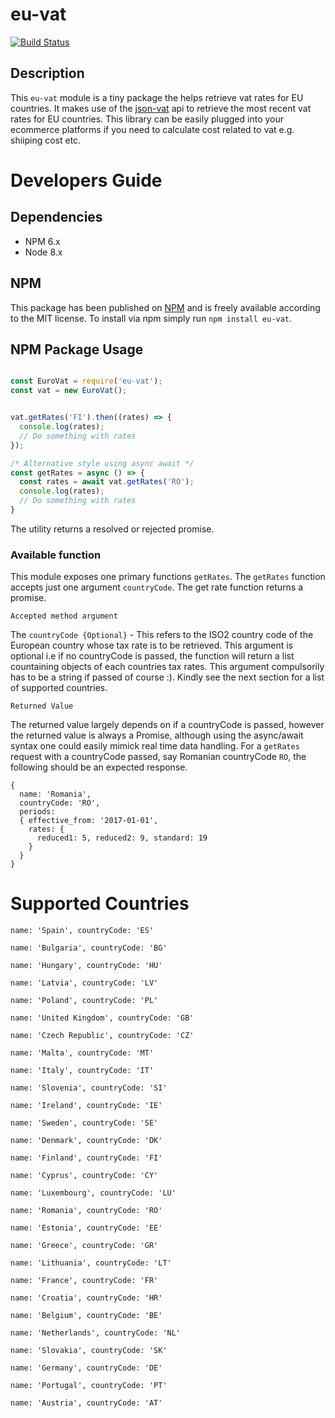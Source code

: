 # eu-vat

[![Build Status](https://travis-ci.org/kenigbolo/eu-vat.svg?branch=master)](https://travis-ci.org/kenigbolo/eu-vat)

## Description
This `eu-vat` module is a tiny package the helps retrieve vat rates for EU countries. It makes use of the [json-vat](https://jsonvat.com) api to retrieve the most recent vat rates for EU countries. This library can be easily plugged into your ecommerce platforms if you need to calculate cost related to vat e.g. shiiping cost etc.

# Developers Guide

## Dependencies

* NPM 6.x
* Node 8.x

## NPM

This package has been published on [NPM](https://www.npmjs.com/package/eu-vat) and is freely available according to the MIT license. To install via npm simply run `npm install eu-vat`.

## NPM Package Usage
```javascript

const EuroVat = require('eu-vat');
const vat = new EuroVat();


vat.getRates('FI').then((rates) => {
  console.log(rates);
  // Do something with rates
});

/* Alternative style using async await */
const getRates = async () => {
  const rates = await vat.getRates('RO');
  console.log(rates);
  // Do something with rates
}
```
The utility returns a resolved or rejected promise.

### Available function

This module exposes one primary functions `getRates`. The `getRates` function accepts just one argument `countryCode`. The get rate function returns a promise.

`Accepted method argument`

The `countryCode {Optional}` - This refers to the ISO2 country code of the European country whose tax rate is to be retrieved. This argument is optional i.e if no countryCode is passed, the function will return a list countaining objects of each countries tax rates. This argument compulsorily has to be a string if passed of course :). Kindly see the next section for a list of supported countries.

`Returned Value`

The returned value largely depends on if a countryCode is passed, however the returned value is always a Promise, although using the async/await syntax one could easily mimick real time data handling. For a `getRates` request with a countryCode passed, say Romanian countryCode `RO`, the following should be an expected response.

```
{ 
  name: 'Romania',
  countryCode: 'RO',
  periods:
  { effective_from: '2017-01-01',
    rates: { 
      reduced1: 5, reduced2: 9, standard: 19 
    }
  } 
}
```


# Supported Countries
```
name: 'Spain', countryCode: 'ES'

name: 'Bulgaria', countryCode: 'BG'

name: 'Hungary', countryCode: 'HU'

name: 'Latvia', countryCode: 'LV'

name: 'Poland', countryCode: 'PL'

name: 'United Kingdom', countryCode: 'GB'

name: 'Czech Republic', countryCode: 'CZ'

name: 'Malta', countryCode: 'MT'

name: 'Italy', countryCode: 'IT'

name: 'Slovenia', countryCode: 'SI'

name: 'Ireland', countryCode: 'IE'

name: 'Sweden', countryCode: 'SE'

name: 'Denmark', countryCode: 'DK'

name: 'Finland', countryCode: 'FI'

name: 'Cyprus', countryCode: 'CY'

name: 'Luxembourg', countryCode: 'LU'

name: 'Romania', countryCode: 'RO'

name: 'Estonia', countryCode: 'EE'

name: 'Greece', countryCode: 'GR'

name: 'Lithuania', countryCode: 'LT'

name: 'France', countryCode: 'FR'

name: 'Croatia', countryCode: 'HR'

name: 'Belgium', countryCode: 'BE'

name: 'Netherlands', countryCode: 'NL'

name: 'Slovakia', countryCode: 'SK'

name: 'Germany', countryCode: 'DE'

name: 'Portugal', countryCode: 'PT'

name: 'Austria', countryCode: 'AT'
```
